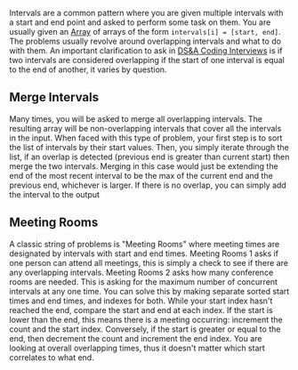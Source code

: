 
Intervals are a common pattern where you are given multiple intervals with a start and end point and asked to perform some task on them. You are usually given an [Array](../Data%20Structures/Arrays.md) of arrays of the form `intervals[i] = [start, end]`. The problems usually revolve around overlapping intervals and what to do with them. An important clarification to ask in [DS&A Coding Interviews](../DS&A%20Coding%20Interviews.md) is if two intervals are considered overlapping if the start of one interval is equal to the end of another, it varies by question.


## Merge Intervals

Many times, you will be asked to merge all overlapping intervals. The resulting array will be non-overlapping intervals that cover all the intervals in the input. When faced with this type of problem, your first step is to sort the list of intervals by their start values. Then, you simply iterate through the list, if an overlap is detected (previous end is greater than current start) then merge the two intervals. Merging in this case would just be extending the end of the most recent interval to be the max of the current end and the previous end, whichever is larger. If there is no overlap, you can simply add the interval to the output

## Meeting Rooms

A classic string of problems is "Meeting Rooms" where meeting times are designated by intervals with start and end times. Meeting Rooms 1 asks if one person can attend all meetings, this is simply a check to see if there are any overlapping intervals. Meeting Rooms 2 asks how many conference rooms are needed. This is asking for the maximum number of concurrent intervals at any one time. You can solve this by making separate sorted start times and end times, and indexes for both. While your start index hasn't reached the end, compare the start and end at each index. If the start is lower than the end, this means there is a meeting occurring: increment the count and the start index. Conversely, if the start is greater or equal to the end, then decrement the count and increment the end index. You are looking at overall overlapping times, thus it doesn't matter which start correlates to what end.